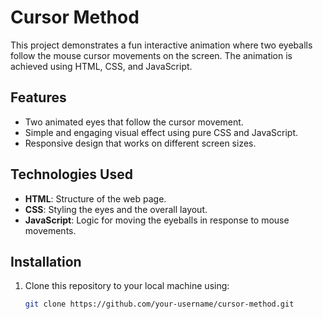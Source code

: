 # Cursor Method

This project demonstrates a fun interactive animation where two eyeballs follow the mouse cursor movements on the screen. The animation is achieved using HTML, CSS, and JavaScript.

## Features

- Two animated eyes that follow the cursor movement.
- Simple and engaging visual effect using pure CSS and JavaScript.
- Responsive design that works on different screen sizes.

## Technologies Used

- **HTML**: Structure of the web page.
- **CSS**: Styling the eyes and the overall layout.
- **JavaScript**: Logic for moving the eyeballs in response to mouse movements.

## Installation

1. Clone this repository to your local machine using:
   ```bash
   git clone https://github.com/your-username/cursor-method.git
